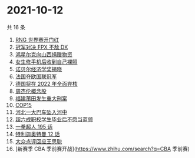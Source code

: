 # 2021-10-12

共 16 条

<!-- BEGIN ZHIHUSEARCH -->
<!-- 最后更新时间 Tue Oct 12 2021 09:57:07 GMT+0800 (China Standard Time) -->
1. [RNG 世界赛开门红](https://www.zhihu.com/search?q=RNG)
1. [冠军对决 FPX 不敌 DK](https://www.zhihu.com/search?q=FPX)
1. [鸿星尔克向山西捐赠物资](https://www.zhihu.com/search?q=鸿星尔克)
1. [女生修手机后收到自己裸照](https://www.zhihu.com/search?q=互联网隐私)
1. [诺贝尔经济学奖揭晓](https://www.zhihu.com/search?q=诺贝尔经济学奖)
1. [法国夺欧国联冠军](https://www.zhihu.com/search?q=欧国联)
1. [德国将在 2022 年全面弃核](https://www.zhihu.com/search?q=德国弃核)
1. [周杰伦概念股](https://www.zhihu.com/search?q=周杰伦)
1. [福建莆田发生重大刑案](https://www.zhihu.com/search?q=福建刑案)
1. [COP15](https://www.zhihu.com/search?q=cop15)
1. [河北一大巴车坠入河中](https://www.zhihu.com/search?q=大巴车坠河)
1. [超六成职校学生毕业后不愿当蓝领](https://www.zhihu.com/search?q=职校毕业生)
1. [一拳超人 195 话](https://www.zhihu.com/search?q=一拳超人)
1. [特利迦奥特曼 12 话 ](https://www.zhihu.com/search?q=特利迦奥特曼)
1. [大众点评回应王思聪](https://www.zhihu.com/search?q=大众点评)
1. [新赛季 CBA 季前赛开战](https://www.zhihu.com/search?q=CBA 季前赛)
<!-- END ZHIHUSEARCH -->
